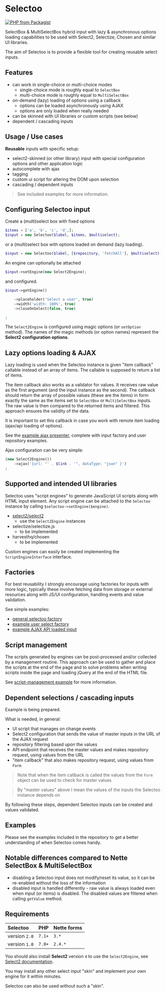 # Selectoo

[![PHP from Packagist](https://img.shields.io/packagist/php-v/dakujem/selectoo.svg)]()


SelectBox & MultiSelectBox hybrid input with lazy & asynchronous options loading capabilities to be used with Select2, Selectize, Chosen and similar UI libraries.

The aim of Selectoo is to provide a flexible tool for creating reusable select inputs.


## Features

- can work in single-choice or multi-choice modes
	- single-choice mode is roughly equal to `SelectBox`
	- multi-choice  mode is roughly equal to `MultiSelectBox`
- on-demand (lazy) loading of options using a callback
	- options can be loaded asynchronously using AJAX
	- options are only loaded when really needed
- can be skinned with UI libraries or custom scripts (see below)
- dependent / cascading inputs


## Usage / Use cases

**Reusable** inputs with specific setup:
- select2-skinned (or other library) input with special configuration options and other application logic
- autocomplete with ajax
- tagging
- custom ui script for altering the DOM upon selection
- cascading / dependent inputs

> See included examples for more information.


## Configuring Selectoo input

Create a (multi)select box with fixed options
```php
$items = ['a', 'b', 'c', 'd',];
$input = new Selectoo($label, $items, $multiselect);
```

or a (multi)select box with options loaded on demand (lazy loading).
```php
$input = new Selectoo($label, [$repository, 'fetchAll'], $multiselect);
```

An engine can optionally be attached
```php
$input->setEngine(new Select2Engine);
```

and configured.
```php
$input->getEngine()

	->placeholder('Select a user', true)
	->width('width: 100%', true)
	->closeOnSelect(false, true)

;
```

The `Select2Engine` is configured using magic options (or `setOption` method).
The names of the magic methods (or option names) represent the **Select2 configuration options**.


## Lazy options loading & AJAX

Lazy loading is used when the Selectoo instance is given "item callback" callable instead of an array of items.
The callable is supposed to return a list of items.

The item callback also works as a validator for values.
It receives raw value as the first argument (and the input instance as the second).
The callback should return the array of possible values (these are the items) in form
exactly the same as the items set to `SelectBox` or `MultiSelectBox` inputs.
The raw value is then compared to the returned items and filtered.
This approach ensures the validity of the data.

It is important to set this callback in case you work with remote item loading (ajax/api loading of options).

See the [example ajax presenter](examples/ajax/ExamplePresenter.php),
complete with input factory and user repository examples.

Ajax configuration can be very simple:
```php
(new Select2Engine())
	->ajax('{url: "' . $link . '", dataType: "json" }')
;
```

## Supported and intended UI libraries

Selectoo uses "script engines" to generate JavaScript UI scripts along with HTML input element.
Any script engine can be attached to the `Selectoo` instance by calling `$selectoo->setEngine($engine)`.

- [select2/select2](https://github.com/select2/select2)
	- use the `Select2Engine` instances
- selectize/selectize.js
	- to be implemented
- harvesthq/chosen
	- to be implemented

Custom engines can easily be created implementing the `ScriptEngineInterface` interface.


## Factories

For best reusability I strongly encourage using factories for inputs with more logic,
typically these involve fetching data from storage or external resources along with JS/UI configuration,
handling events and value validation.

See simple examples:
- [general selectoo factory](examples/factories/Select2SelectooFactory.php)
- [example user select factory](examples/factories/UserSelectooFactory.php)
- [example AJAX API loaded input](examples/ajax/UserAjaxSelectooFactory.php)


## Script management

The scripts generated by engines can be post-processed and/or collected by a management routine.
This approach can be used to gather and place the scripts at the end of the page and to solve problems
when writing scripts inside the page and loading jQuery at the end of the HTML file.

See [script-management example](examples/script-management/Select2SelectooWithCollectorFactory.php) for more information.


## Dependent selections / cascading inputs

Example is being prepared.

What is needed, in general:
- UI script that manages on change events
- Select2 configuration that sends the value of master inputs in the URL of the AJAX request
- repository filtering based upon the values
- API endpoint that receives the master values and makes repository request, using values from the URL
- "item callback" that also makes repository request, using values from `Form`

> Note that when the item callback is called the values from the `Form` object can be used to check for master values

> By "master values" above I mean the values of the inputs the Selectoo instance depends on

By following these steps, dependent Selectoo inputs can be created and values validated.


## Examples

Please see the examples included in the repository to get a better understanding of when Selectoo comes handy.


## Notable differences compared to Nette SelectBox & MultiSelectBox

- disabling a Selectoo input does not modify/reset its value, so it can be re-enabled without the loss of the information
- disabled input is handled differently - raw value is always loaded even when input (or items) is disabled. The disabled values are filtered when calling `getValue` method.


## Requirements

| Selectoo | PHP | Nette forms |
|:---------|:----|:------------|
| version `2.0` | `7.1+` | `3.*` |
| version `1.0` | `7.0+` | `2.4.*` |

You should also install **Select2** version `4` to use the `Select2Engine`,
see [Select2 documentation](https://select2.org/).

You may install any other select input "skin" and implement your own engine for it within minutes.

Selectoo can also be used without such a "skin".
